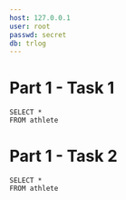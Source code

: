 ```yaml
---
host: 127.0.0.1
user: root
passwd: secret
db: trlog
---
```


# Part 1 - Task 1

~~~ runsql
SELECT *
FROM athlete
~~~

# Part 1 - Task 2

~~~ runsql
SELECT *
FROM athlete
~~~
